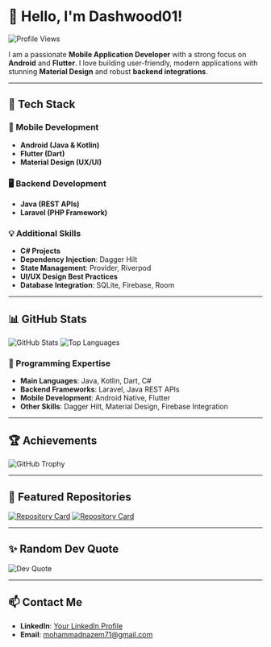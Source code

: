 # 👋 Hello, I'm Dashwood01!

![Profile Views](https://komarev.com/ghpvc/?username=dashwood01&color=blue&style=flat-square)

I am a passionate **Mobile Application Developer** with a strong focus on **Android** and **Flutter**. I love building user-friendly, modern applications with stunning **Material Design** and robust **backend integrations**.

---

## 🔧 Tech Stack

### 🚀 Mobile Development
- **Android (Java & Kotlin)**
- **Flutter (Dart)**
- **Material Design (UX/UI)**

### 🖥️ Backend Development
- **Java (REST APIs)**
- **Laravel (PHP Framework)**

### 💡 Additional Skills
- **C# Projects**
- **Dependency Injection**: Dagger Hilt
- **State Management**: Provider, Riverpod
- **UI/UX Design Best Practices**
- **Database Integration**: SQLite, Firebase, Room

---

## 📊 GitHub Stats

![GitHub Stats](https://github-readme-stats.vercel.app/api?username=dashwood01&show_icons=true&theme=radical)
![Top Languages](https://github-readme-stats.vercel.app/api/top-langs/?username=dashwood01&layout=compact&langs_count=6&hide=html,css&theme=radical)

### 🏅 Programming Expertise
- **Main Languages**: Java, Kotlin, Dart, C#
- **Backend Frameworks**: Laravel, Java REST APIs
- **Mobile Development**: Android Native, Flutter
- **Other Skills**: Dagger Hilt, Material Design, Firebase Integration

---

## 🏆 Achievements
![GitHub Trophy](https://github-profile-trophy.vercel.app/?username=dashwood01&theme=radical)

---

## 📌 Featured Repositories

[![Repository Card](https://github-readme-stats.vercel.app/api/pin/?username=dashwood01&repo=YourRepo1&theme=radical)](https://github.com/dashwood01/YourRepo1)
[![Repository Card](https://github-readme-stats.vercel.app/api/pin/?username=dashwood01&repo=YourRepo2&theme=radical)](https://github.com/dashwood01/YourRepo2)

---

## ✨ Random Dev Quote
![Dev Quote](https://quotes-github-readme.vercel.app/api?type=horizontal&theme=radical)

---

## 📫 Contact Me
- **LinkedIn**: [Your LinkedIn Profile](https://www.linkedin.com/in/mohammad-nazem)
- **Email**: mohammadnazem71@gmail.com
